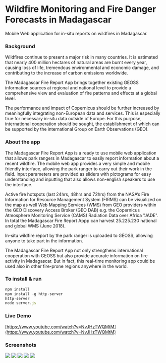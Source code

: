 # Wildfire Monitoring and Fire Danger Forecasts in Madagascar

Mobile Web application for in-situ reports on wildfires in Madagascar.

### Background

Wildfires continue to present a major risk in many countries. It is estimated that nearly 400 million hectares of natural areas are burnt every year, causing loss of life, tremendous environmentaland economic damage, and contributing to the increase of carbon emissions worldwide.

The Madagascar Fire Report App brings together existing GEOSS information sources at regional and national level to provide a comprehensive view and evaluation of fire patterns and effects at a global level.

The performance and impact of Copernicus should be further increased by meaningfully integrating non-European data and services. This is especially true for necessary in-situ data outside of Europe. For this purpose, international cooperation should be sought, the establishment of which can be supported by the international Group on Earth Observations (GEO).

### About the app

The Madagascar Fire Report App is a ready to use mobile web application that allows park rangers in Madagascar to easily report information about a recent wildfire. The mobile web app provides a very simple and mobile friendly interface, allowing the park ranger to carry out their work in the field. Input parameters are provided as sliders with pictograms for easy understanding and inputting that also allows non-english speakers to use the interface.

Active fire hotspots (last 24hrs, 48hrs and 72hrs) from the NASA’s Fire Information for Resource Management System (FIRMS) can be visualized on the map as well Web Mapping Services (WMS) from GEO providers within the GEO Discovery Access Broker (GEO DAB) e.g. the Copernicus Atmosphere Monitoring Service (CAMS) Radiation Data over Africa "JADE".
In total the Madagascar Fire Report Appp can harvest 25.225.230 national and global WMS (June 2018).

In-situ wildfire report by the park ranger is uploaded to GEOSS, allowing anyone to take part in the information.

The Madagascar Fire Report App not only strengthens international cooperation with GEOSS but also provide accurate information on fire activity in Madagascar. But in fact, this real-time monitoring app could be used also in other fire-prone regions anywhere in the world.

### To install & run
```javascript
npm install
npm install -g http-server
http-server
node server.js
```
### Live Demo

[https://www.youtube.com/watch?v=NvJHzTWQMtM](https://www.youtube.com/watch?v=NvJHzTWQMtM)

### Screenshots

![](https://home.uni-leipzig.de/idiv/fire-report-app/screen1.png)
![](https://home.uni-leipzig.de/idiv/fire-report-app/screen2.png)
![](https://home.uni-leipzig.de/idiv/fire-report-app/screen3.png)
![](https://home.uni-leipzig.de/idiv/fire-report-app/screen4.png)
![](https://home.uni-leipzig.de/idiv/fire-report-app/screen5.png)

